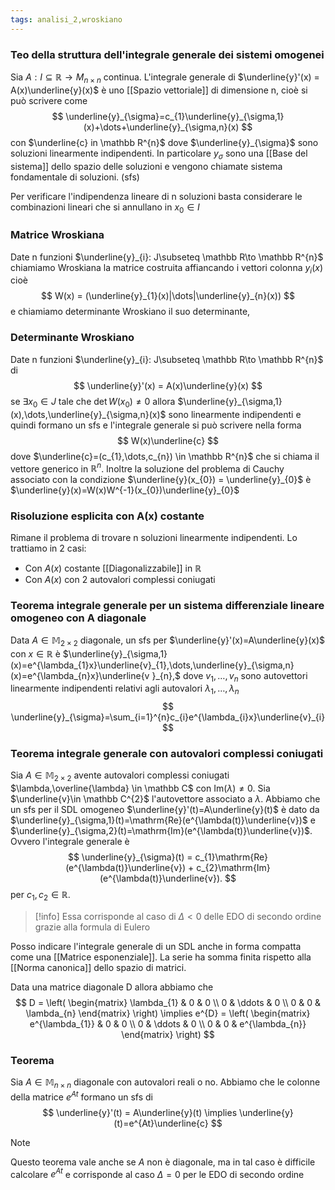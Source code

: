 ```yaml
---
tags: analisi_2,wroskiano
---
```

### Teo della struttura dell'integrale generale dei sistemi omogenei

Sia $A:I\subseteq \mathbb R \to M_{n\times n}$ continua. L'integrale generale di $\underline{y}'(x) = A(x)\underline{y}(x)$ è uno [[Spazio vettoriale]] di dimensione n, cioè si può scrivere come 
$$
\underline{y}_{\sigma}=c_{1}\underline{y}_{\sigma,1}(x)+\dots+\underline{y}_{\sigma,n}(x)
$$
con $\underline{c} in \mathbb R^{n}$ dove $\underline{y}_{\sigma}$ sono soluzioni linearmente indipendenti. In particolare $y_{\sigma}$ sono una [[Base del sistema]] dello spazio delle soluzioni e vengono chiamate sistema fondamentale di soluzioni. (sfs)

Per verificare l'indipendenza lineare di n soluzioni basta considerare le combinazioni lineari che si annullano in $x_{0}\in I$

### Matrice Wroskiana 

Date n funzioni $\underline{y}_{i}: J\subseteq \mathbb R\to \mathbb R^{n}$ chiamiamo Wroskiana la matrice costruita affiancando i vettori colonna $y_{i}(x)$ cioè
$$
W(x) = (\underline{y}_{1}(x)|\dots|\underline{y}_{n}(x))
$$
e chiamiamo determinante Wroskiano il suo determinante,

### Determinante Wroskiano

Date n funzioni $\underline{y}_{i}: J\subseteq \mathbb R\to \mathbb R^{n}$ di
$$
\underline{y}'(x) = A(x)\underline{y}(x)
$$
se $\exists {x_{0}} \in {J}$ tale che $\det W(x_{0})\neq 0$ allora $\underline{y}_{\sigma,1}(x),\dots,\underline{y}_{\sigma,n}(x)$ sono linearmente indipendenti e quindi formano un sfs e l'integrale generale si può scrivere nella forma
$$
W(x)\underline{c}
$$
dove $\underline{c}=(c_{1},\dots,c_{n}) \in \mathbb R^{n}$ che si chiama il vettore generico in $\mathbb R^{n}$. Inoltre la soluzione del problema di Cauchy associato con la condizione $\underline{y}(x_{0}) = \underline{y}_{0}$ è $\underline{y}(x)=W(x)W^{-1}(x_{0})\underline{y}_{0}$ 

### Risoluzione esplicita con A(x) costante

Rimane il problema di trovare n soluzioni linearmente indipendenti. Lo trattiamo in 2 casi:
- Con $A(x)$ costante [[Diagonalizzabile]] in $\mathbb R$
- Con $A(x)$ con 2 autovalori complessi coniugati

### Teorema integrale generale per un sistema differenziale lineare omogeneo con A diagonale

Data $A\in \mathbb M_{2\times2}$ diagonale, un sfs per $\underline{y}'(x)=A\underline{y}(x)$ con $x\in \mathbb R$ è $\underline{y}_{\sigma,1}(x)=e^{\lambda_{1}x}\underline{v}_{1},\dots,\underline{y}_{\sigma,n}(x)=e^{\lambda_{n}x}\underline{v }_{n},$ dove $v_{1},\dots ,v_{n}$ sono autovettori linearmente indipendenti relativi agli autovalori $\lambda_{1},\dots,\lambda _n$
$$
\underline{y}_{\sigma}=\sum_{i=1}^{n}c_{i}e^{\lambda_{i}x}\underline{v}_{i}
$$
### Teorema integrale generale con autovalori complessi coniugati

Sia $A\in \mathbb M_{2\times2}$ avente autovalori complessi coniugati $\lambda,\overline{\lambda} \in \mathbb C$ con $\mathrm{Im}(\lambda)\neq 0$. Sia $\underline{v}\in \mathbb C^{2}$ l'autovettore associato a $\lambda$.
Abbiamo che un sfs per il SDL omogeneo $\underline{y}'(t)=A\underline{y}(t)$ è dato da $\underline{y}_{\sigma,1}(t)=\mathrm{Re}(e^{\lambda(t)}\underline{v})$ e   $\underline{y}_{\sigma,2}(t)=\mathrm{Im}(e^{\lambda(t)}\underline{v})$. 
Ovvero l'integrale generale è 
$$
\underline{y}_{\sigma}(t) =  c_{1}\mathrm{Re}(e^{\lambda(t)}\underline{v}) + c_{2}\mathrm{Im}(e^{\lambda(t)}\underline{v}). 
$$
per $c_{1},c_{2}\in \mathbb R$. 

>[!info]
>Essa corrisponde al caso di $\Delta<0$ delle EDO di secondo ordine grazie alla formula di Eulero

Posso indicare l'integrale generale di un SDL anche in forma compatta come una [[Matrice esponenziale]].
La serie ha somma finita rispetto alla [[Norma canonica]] dello spazio di matrici.

Data una matrice diagonale D allora abbiamo che 
$$
D = \left( 
\begin{matrix}
\lambda_{1} & 0 & 0 \\
0 & \ddots & 0 \\
0 & 0 & \lambda_{n}
\end{matrix}
\right) \implies e^{D} = \left( 
\begin{matrix}
e^{\lambda_{1}} & 0 & 0 \\
0 & \ddots & 0 \\
0 & 0 & e^{\lambda_{n}}
\end{matrix}
\right) 
$$
### Teorema
Sia $A\in\mathbb M_{n\times n}$ diagonale con autovalori reali o no. Abbiamo che le colonne della matrice $e^{At}$ formano un sfs di 
$$
\underline{y}'(t) = A\underline{y}(t) \implies \underline{y}(t)=e^{At}\underline{c}
$$
>[!note]
>Questo teorema vale anche se $A$ non è diagonale, ma in tal caso è difficile calcolare $e^{At}$ e corrisponde al caso $\Delta=0$ per le EDO di secondo ordine